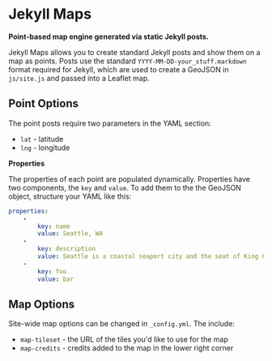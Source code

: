 Jekyll Maps
===========

**Point-based map engine generated via static Jekyll posts.**

Jekyll Maps allows you to create standard Jekyll posts and show them on a map as points. Posts use the standard `YYYY-MM-DD-your_stuff.markdown` format required for Jekyll, which are used to create a GeoJSON in `js/site.js` and passed into a Leaflet map. 

## Point Options

The point posts require two parameters in the YAML section:

* `lat` - latitude
* `lng` - longitude

**Properties**

The properties of each point are populated dynamically. Properties have two components, the `key` and `value`. To add them to the the GeoJSON object, structure your YAML like this:

```YAML
properties:
    -
        key: name
        value: Seattle, WA
    -
        key: description
        value: Seattle is a coastal seaport city and the seat of King County, in the U.S. state of Washington.
    -
        key: foo
        value: bar
```


## Map Options

Site-wide map options can be changed in `_config.yml`. The include:

* `map-tileset` - the URL of the tiles you'd like to use for the map
* `map-credits` - credits added to the map in the lower right corner